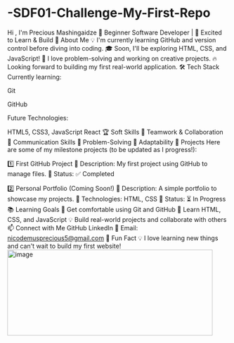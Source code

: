 # -SDF01-Challenge-My-First-Repo
Hi , I'm Precious Mashingaidze
🌱 Beginner Software Developer | 🚀 Excited to Learn & Build
🎯 About Me
💡 I'm currently learning GitHub and version control before diving into coding.
🎓 Soon, I'll be exploring HTML, CSS, and JavaScript!
🤖 I love problem-solving and working on creative projects.
🔥 Looking forward to building my first real-world application.
🛠️ Tech Stack
Currently learning:

Git

GitHub

Future Technologies:

HTML5, CSS3, JavaScript
React
🏆 Soft Skills
🤝 Teamwork & Collaboration
📢 Communication Skills
🎯 Problem-Solving
🚀 Adaptability
📌 Projects
Here are some of my milestone projects (to be updated as I progress!):

1️⃣ First GitHub Project
🔹 Description: My first project using GitHub to manage files.
🔹 Status: ✅ Completed

2️⃣ Personal Portfolio (Coming Soon!)
🔹 Description: A simple portfolio to showcase my projects.
🔹 Technologies: HTML, CSS 🔹 Status: ⏳ In Progress
📚 Learning Goals
🚀 Get comfortable using Git and GitHub
🎨 Learn HTML, CSS, and JavaScript
💡 Build real-world projects and collaborate with others
📫 Connect with Me
GitHub
LinkedIn 
📧 Email: nicodemusprecious5@gmail.com
🚀 Fun Fact
💡 I love learning new things and can't wait to build my first website!
<img width="467" height="195" alt="image" src="https://github.com/user-attachments/assets/f2a8a4e4-1dc8-4b42-ad1a-8d8c8885aad1" />






